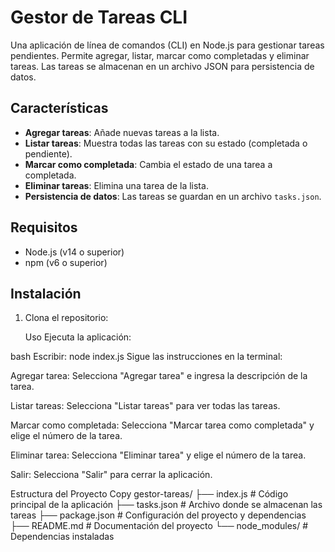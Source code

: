 # Gestor de Tareas CLI

Una aplicación de línea de comandos (CLI) en Node.js para gestionar tareas pendientes. Permite agregar, listar, marcar como completadas y eliminar tareas. Las tareas se almacenan en un archivo JSON para persistencia de datos.

## Características

- **Agregar tareas**: Añade nuevas tareas a la lista.
- **Listar tareas**: Muestra todas las tareas con su estado (completada o pendiente).
- **Marcar como completada**: Cambia el estado de una tarea a completada.
- **Eliminar tareas**: Elimina una tarea de la lista.
- **Persistencia de datos**: Las tareas se guardan en un archivo `tasks.json`.

## Requisitos

- Node.js (v14 o superior)
- npm (v6 o superior)

## Instalación

1. Clona el repositorio:

   Uso
Ejecuta la aplicación:

bash
Escribir: 
node index.js
Sigue las instrucciones en la terminal:

Agregar tarea: Selecciona "Agregar tarea" e ingresa la descripción de la tarea.

Listar tareas: Selecciona "Listar tareas" para ver todas las tareas.

Marcar como completada: Selecciona "Marcar tarea como completada" y elige el número de la tarea.

Eliminar tarea: Selecciona "Eliminar tarea" y elige el número de la tarea.

Salir: Selecciona "Salir" para cerrar la aplicación.

Estructura del Proyecto
Copy
gestor-tareas/
├── index.js          # Código principal de la aplicación
├── tasks.json        # Archivo donde se almacenan las tareas
├── package.json      # Configuración del proyecto y dependencias
├── README.md         # Documentación del proyecto
└── node_modules/     # Dependencias instaladas
